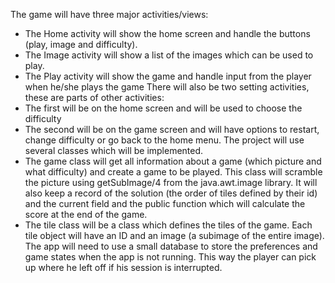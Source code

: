 The game will have three major activities/views:
-	The Home activity will show the home screen and handle the buttons (play, image and difficulty). 
-	The Image activity will show a list of the images which can be used to play.
-	The Play activity will show the game and handle input from the player when he/she plays the game
There will also be two setting activities, these are parts of other activities:
-	The first will be on the home screen and will be used to choose the difficulty
-	The second will be on the game screen and will have options to restart, change difficulty or go back to the home menu.
The project will use several classes which will be implemented. 
-	The game class will get all information about a game (which picture and what difficulty) and create a game to be played. This class will scramble the picture using getSubImage/4 from the java.awt.image library. It will also keep a record of the solution (the order of tiles defined by their id) and the current field and the public function which will calculate the score at the end of the game.
-	The tile class will be a class which defines the tiles of the game. Each tile object will have an ID and an image (a subimage of the entire image).
The app will need to use a small database to store the preferences and game states when the app is not running. This way the player can pick up where he left off if his session is interrupted.
